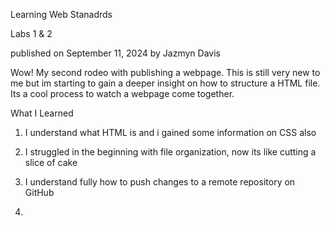 Learning Web Stanadrds 

Labs 1 & 2

published on September 11, 2024 by Jazmyn Davis

Wow! My second rodeo with publishing a webpage. This is still very new to me but im starting to gain a deeper insight on how to structure a HTML file. Its a cool process to watch a webpage come together.

What I Learned

1. I understand what HTML is and i gained some information on CSS also
2. I struggled in the beginning with file organization, now its like cutting a slice of cake
3. I understand fully how to push changes to a remote repository on GitHub

4. 
